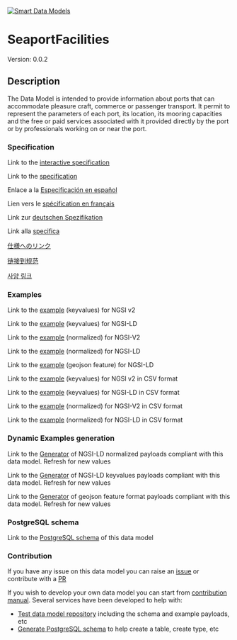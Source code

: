 [![Smart Data Models](https://smartdatamodels.org/wp-content/uploads/2022/01/SmartDataModels_logo.png "Logo")](https://smartdatamodels.org)
# SeaportFacilities
Version: 0.0.2

## Description 

The Data Model is intended to provide information about ports that can accommodate pleasure craft, commerce or passenger  transport. It permit to represent the parameters of each port, its location, its mooring capacities and the free or paid services associated with it provided directly by the port or by professionals working on or near the port.
### Specification

Link to the [interactive specification](https://swagger.lab.fiware.org/?url=https://smart-data-models.github.io/dataModel.Ports/SeaportFacilities/swagger.yaml)

Link to the [specification](https://github.com/smart-data-models/dataModel.Ports/blob/master/SeaportFacilities/doc/spec.md)

Enlace a la [Especificación en español](https://github.com/smart-data-models/dataModel.Ports/blob/master/SeaportFacilities/doc/spec_ES.md)

Lien vers le [spécification en français](https://github.com/smart-data-models/dataModel.Ports/blob/master/SeaportFacilities/doc/spec_FR.md)

Link zur [deutschen Spezifikation](https://github.com/smart-data-models/dataModel.Ports/blob/master/SeaportFacilities/doc/spec_DE.md)

Link alla [specifica](https://github.com/smart-data-models/dataModel.Ports/blob/master/SeaportFacilities/doc/spec_IT.md)

[仕様へのリンク](https://github.com/smart-data-models/dataModel.Ports/blob/master/SeaportFacilities/doc/spec_JA.md)

[链接到规范](https://github.com/smart-data-models/dataModel.Ports/blob/master/SeaportFacilities/doc/spec_ZH.md)

[사양 링크](https://github.com/smart-data-models/dataModel.Ports/blob/master/SeaportFacilities/doc/spec_KO.md)
### Examples

Link to the [example](https://smart-data-models.github.io/dataModel.Ports/SeaportFacilities/examples/example.json) (keyvalues) for NGSI v2

Link to the [example](https://smart-data-models.github.io/dataModel.Ports/SeaportFacilities/examples/example.jsonld) (keyvalues) for NGSI-LD

Link to the [example](https://smart-data-models.github.io/dataModel.Ports/SeaportFacilities/examples/example-normalized.json) (normalized) for NGSI-V2

Link to the [example](https://smart-data-models.github.io/dataModel.Ports/SeaportFacilities/examples/example-normalized.jsonld) (normalized) for NGSI-LD

Link to the [example](https://smart-data-models.github.io/dataModel.Ports/SeaportFacilities/examples/example-geojsonfeature.json) (geojson feature) for NGSI-LD

Link to the [example](https://github.com/smart-data-models/dataModel.Ports/blob/master/SeaportFacilities/examples/example.json.csv) (keyvalues) for NGSI v2 in CSV format

Link to the [example](https://github.com/smart-data-models/dataModel.Ports/blob/master/SeaportFacilities/examples/example.jsonld.csv) (keyvalues) for NGSI-LD in CSV format

Link to the [example](https://github.com/smart-data-models/dataModel.Ports/blob/master/SeaportFacilities/examples/example-normalized.json.csv) (normalized) for NGSI-V2 in CSV format

Link to the [example](https://github.com/smart-data-models/dataModel.Ports/blob/master/SeaportFacilities/examples/example-normalized.jsonld.csv) (normalized) for NGSI-LD in CSV format
### Dynamic Examples generation

Link to the [Generator](https://smartdatamodels.org/extra/ngsi-ld_generator.php?schemaUrl=https://raw.githubusercontent.com/smart-data-models/dataModel.Ports/master/SeaportFacilities/schema.json&email=info@smartdatamodels.org) of NGSI-LD normalized payloads compliant with this data model. Refresh for new values

Link to the [Generator](https://smartdatamodels.org/extra/ngsi-ld_generator_keyvalues.php?schemaUrl=https://raw.githubusercontent.com/smart-data-models/dataModel.Ports/master/SeaportFacilities/schema.json&email=info@smartdatamodels.org) of NGSI-LD keyvalues payloads compliant with this data model. Refresh for new values

Link to the [Generator](https://smartdatamodels.org/extra/geojson_features_generator.php?schemaUrl=https://raw.githubusercontent.com/smart-data-models/dataModel.Ports/master/SeaportFacilities/schema.json&email=info@smartdatamodels.org) of geojson feature format payloads compliant with this data model. Refresh for new values
### PostgreSQL schema

Link to the [PostgreSQL schema](https://github.com/smart-data-models/dataModel.Ports/blob/master/SeaportFacilities/schema.sql) of this data model
### Contribution

 If you have any issue on this data model you can raise an [issue](https://github.com/smart-data-models/dataModel.Ports/issues)  or contribute with a [PR](https://github.com/smart-data-models/dataModel.Ports/pulls)

 If you wish to develop your own data model you can start from [contribution manual](https://bit.ly/contribution_manual). Several services have been developed to help with: 
 - [Test data model repository](https://smartdatamodels.org/index.php/data-models-contribution-api/) including the schema and example payloads, etc
 - [Generate PostgreSQL schema](https://smartdatamodels.org/index.php/sql-service/) to help create a table, create type, etc